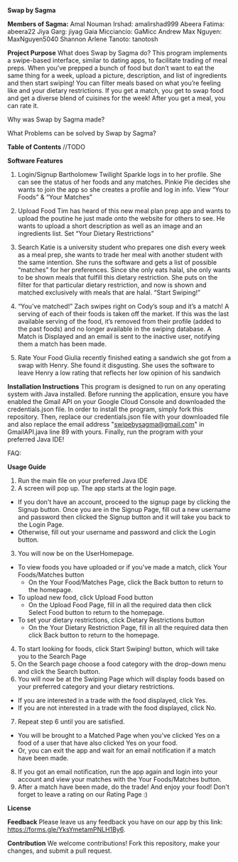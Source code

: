 **Swap by Sagma**

**Members of Sagma:** 
Amal Nouman Irshad: amalirshad999
Abeera Fatima: abeera22
Jiya Garg: jiyag
Gaia Micciancio: GaMicc
Andrew Max Nguyen: MaxNguyen5040
Shannon Arlene Tanoto: tanotosh

**Project Purpose**
What does Swap by Sagma do?
This program implements a swipe-based interface, similar to dating apps, to facilitate trading of meal preps. When you’ve prepped a bunch of food but don’t want to eat the same thing for a week, upload a picture, description, and list of ingredients and then start swiping! You can filter meals based on what you’re feeling like and your dietary restrictions. If you get a match, you get to swap food and get a diverse blend of cuisines for the week! After you get a meal, you can rate it. 

Why was Swap by Sagma made?

What Problems can be solved by Swap by Sagma?


**Table of Contents**
//TODO


**Software Features**

1. Login/Signup
Bartholomew Twilight Sparkle logs in to her profile. She can see the status of her foods and any matches. 
Pinkie Pie decides she wants to join the app so she creates a profile and log in info.
View  “Your Foods” & “Your Matches”

2. Upload Food
Tim has heard of this new meal plan prep app and wants to upload the poutine he just made onto the website for others to see. He wants to upload a short description as well as an image and an ingredients list.
Set “Your Dietary Restrictions”

3. Search
Katie is a university student who prepares one dish every week as a meal prep, she wants to trade her meal with another student with the same intention. She runs the software and gets a list of possible “matches” for her preferences. Since she only eats halal, she only wants to be shown meals that fulfill this dietary restriction. She puts on the filter for that particular dietary restriction, and now is shown and matched exclusively with meals that are halal.
“Start Swiping!”

4. “You’ve matched!”
Zach swipes right on Cody’s soup and it’s a match! A serving of each of their foods is taken off the market. If this was the last available serving of the food, it’s removed from their profile (added to the past foods) and no longer available in the swiping database. A Match is Displayed and an email is sent to the inactive user, notifying them a match has been made.

5. Rate Your Food
Giulia recently finished eating a sandwich she got from a swap with Henry. She found it disgusting. She uses the software to leave Henry a low rating that reflects her low opinion of his sandwich


**Installation Instructions**
This program is designed to run on any operating system with Java installed. Before running the application, ensure you have enabled the Gmail API on your Google Cloud Console and downloaded the credentials.json file. In order to install the program, simply fork this repository. Then, replace our credentials.json file with your downloaded file and also replace the email address "swipebysagma@gmail.com" in GmailAPI.java line 89 with yours. Finally, run the program with your preferred Java IDE! 

FAQ: 



**Usage Guide**
1. Run the main file on your preferred Java IDE
2. A screen will pop up. The app starts at the login page. 
- If you don't have an account, proceed to the signup page by clicking the Signup button. Once you are in the Signup Page, fill out a new username and password then clicked the Signup button and it will take you back to the Login Page.
- Otherwise, fill out your username and password and click the Login button.
3. You will now be on the UserHomepage.
- To view foods you have uploaded or if you've made a match, click Your Foods/Matches button
  - On the Your Food/Matches Page, click the Back button to return to the homepage.
- To upload new food, click Upload Food button
  - On the Upload Food Page, fill in all the required data then click Select Food button to return to the homepage.
- To set your dietary restrictions, click Dietary Restrictions button 
  - On the Your Dietary Restriction Page, fill in all the required data then click Back button to return to the homepage.
4. To start looking for foods, click Start Swiping! button, which will take you to the Search Page
5. On the Search page choose a food category with the drop-down menu and click the Search button.
6. You will now be at the Swiping Page which will display foods based on your preferred category and your dietary restrictions.
- If you are interested in a trade with the food displayed, click Yes.
- If you are not interested in a trade with the food displayed, click No.
7. Repeat step 6 until you are satisfied.
- You will be brought to a Matched Page when you've clicked Yes on a food of a user that have also clicked Yes on your food.
- Or, you can exit the app and wait for an email notification if a match have been made.
8. If you got an email notification, run the app again and login into your account and view your matches with the Your Foods/Matches button. 
9. After a match have been made, do the trade! And enjoy your food! Don't forget to leave a rating on our Rating Page :)


**License**


**Feedback**
Please leave us any feedback you have on our app by this link:
https://forms.gle/YksYmetamPNLH1By6.




**Contribution**
We welcome contributions! Fork this repository, make your changes, and submit a pull request. 